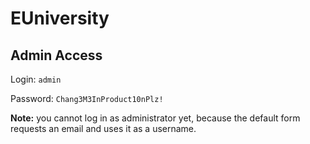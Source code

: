 # EUniversity

## Admin Access
Login: ```admin```

Password: ```Chang3M3InProduct10nPlz!```

**Note:** you cannot log in as administrator yet, because the default form requests an email and uses it as a username.

